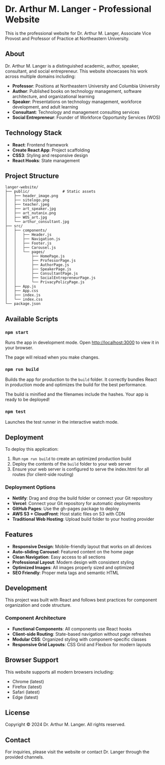 # Dr. Arthur M. Langer - Professional Website

This is the professional website for Dr. Arthur M. Langer, Associate Vice Provost and Professor of Practice at Northeastern University.

## About

Dr. Arthur M. Langer is a distinguished academic, author, speaker, consultant, and social entrepreneur. This website showcases his work across multiple domains including:

- **Professor**: Positions at Northeastern University and Columbia University
- **Author**: Published books on technology management, software architecture, and organizational learning
- **Speaker**: Presentations on technology management, workforce development, and adult learning
- **Consultant**: Technology and management consulting services
- **Social Entrepreneur**: Founder of Workforce Opportunity Services (WOS)

## Technology Stack

- **React**: Frontend framework
- **Create React App**: Project scaffolding
- **CSS3**: Styling and responsive design
- **React Hooks**: State management

## Project Structure

```
langer-website/
├── public/               # Static assets
│   ├── header_image.png
│   ├── sitelogo.png
│   ├── teacher.jpeg
│   ├── art_speaker.jpg
│   ├── art_nutanix.png
│   ├── WOS_art.jpg
│   └── arthur_consultant.jpg
├── src/
│   ├── components/
│   │   ├── Header.js
│   │   ├── Navigation.js
│   │   ├── Footer.js
│   │   ├── Carousel.js
│   │   └── pages/
│   │       ├── HomePage.js
│   │       ├── ProfessorPage.js
│   │       ├── AuthorPage.js
│   │       ├── SpeakerPage.js
│   │       ├── ConsultantPage.js
│   │       ├── SocialEntrepreneurPage.js
│   │       └── PrivacyPolicyPage.js
│   ├── App.js
│   ├── App.css
│   ├── index.js
│   └── index.css
└── package.json
```

## Available Scripts

### `npm start`

Runs the app in development mode.
Open [http://localhost:3000](http://localhost:3000) to view it in your browser.

The page will reload when you make changes.

### `npm run build`

Builds the app for production to the `build` folder.
It correctly bundles React in production mode and optimizes the build for the best performance.

The build is minified and the filenames include the hashes.
Your app is ready to be deployed!

### `npm test`

Launches the test runner in the interactive watch mode.

## Deployment

To deploy this application:

1. Run `npm run build` to create an optimized production build
2. Deploy the contents of the `build` folder to your web server
3. Ensure your web server is configured to serve the index.html for all routes (for client-side routing)

### Deployment Options

- **Netlify**: Drag and drop the build folder or connect your Git repository
- **Vercel**: Connect your Git repository for automatic deployments
- **GitHub Pages**: Use the gh-pages package to deploy
- **AWS S3 + CloudFront**: Host static files on S3 with CDN
- **Traditional Web Hosting**: Upload build folder to your hosting provider

## Features

- **Responsive Design**: Mobile-friendly layout that works on all devices
- **Auto-sliding Carousel**: Featured content on the home page
- **Clean Navigation**: Easy access to all sections
- **Professional Layout**: Modern design with consistent styling
- **Optimized Images**: All images properly sized and optimized
- **SEO Friendly**: Proper meta tags and semantic HTML

## Development

This project was built with React and follows best practices for component organization and code structure.

### Component Architecture

- **Functional Components**: All components use React hooks
- **Client-side Routing**: State-based navigation without page refreshes
- **Modular CSS**: Organized styling with component-specific classes
- **Responsive Grid Layouts**: CSS Grid and Flexbox for modern layouts

## Browser Support

This website supports all modern browsers including:
- Chrome (latest)
- Firefox (latest)
- Safari (latest)
- Edge (latest)

## License

Copyright © 2024 Dr. Arthur M. Langer. All rights reserved.

## Contact

For inquiries, please visit the website or contact Dr. Langer through the provided channels.
